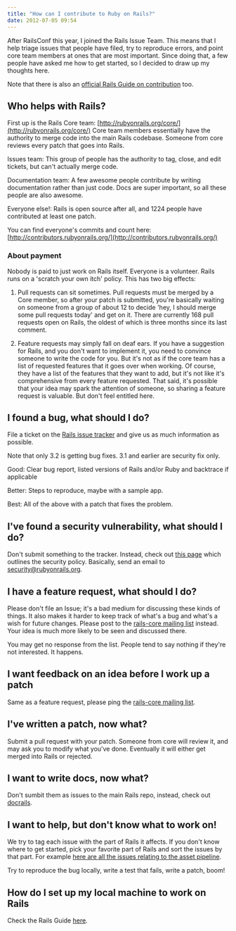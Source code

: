 ```yaml
---
title: "How can I contribute to Ruby on Rails?"
date: 2012-07-05 09:54
---
```


After RailsConf this year, I joined the Rails Issue Team. This means that I
help triage issues that people have filed, try to reproduce errors, and point
core team members at ones that are most important. Since doing that, a few
people have asked me how to get started, so I decided to draw up my thoughts
here.

Note that there is also an [official Rails Guide on contribution](http://edgeguides.rubyonrails.org/contributing_to_ruby_on_rails.html) too.

## Who helps with Rails?

First up is the Rails Core team: [http://rubyonrails.org/core/](http://rubyonrails.org/core/)
Core team members essentially have the authority to merge code into the main
Rails codebase. Someone from core reviews every patch that goes into Rails.

Issues team: This group of people has the authority to tag, close, and edit
tickets, but can't actually merge code.

Documentation team: A few awesome people contribute by writing documentation
rather than just code. Docs are super important, so all these people are also
awesome.

Everyone else!: Rails is open source after all, and 1224 people have
contributed at least one patch.

You can find everyone's commits and count here: [http://contributors.rubyonrails.org/](http://contributors.rubyonrails.org/)

### About payment

Nobody is paid to just work on Rails itself. Everyone is a volunteer. Rails
runs on a 'scratch your own itch' policy. This has two big effects:

1. Pull requests can sit sometimes. Pull requests must be merged by a Core
member, so after your patch is submitted, you're basically waiting on
someone from a group of about 12 to decide 'hey, I should merge some pull
requests today' and get on it. There are currently 168 pull requests open on
Rails, the oldest of which is three months since its last comment.

2. Feature requests may simply fall on deaf ears. If you have a suggestion for
Rails, and you don't want to implement it, you need to convince someone to
write the code for you. But it's not as if the core team has a list of
requested features that it goes over when working. Of course, they have a list
of the features that they want to add, but it's not like it's comprehensive
from every feature requested. That said, it's possible that your idea may
spark the attention of someone, so sharing a feature request is valuable.
But don't feel entitled here.

## I found a bug, what should I do?

File a ticket on the [Rails issue tracker](https://github.com/rails/rails/issues)
and give us as much information as possible.

Note that only 3.2 is getting bug fixes. 3.1 and earlier are security fix only.

Good: Clear bug report, listed versions of Rails and/or Ruby and backtrace if
applicable

Better: Steps to reproduce, maybe with a sample app. 

Best: All of the above with a patch that fixes the problem.

## I've found a security vulnerability, what should I do?

Don't submit something to the tracker. Instead, check out [this page](http://rubyonrails.org/security)
which outlines the security policy. Basically, send an email to [security@rubyonrails.org](mailto:security@rubyonrails.org).

## I have a feature request, what should I do?

Please don't file an Issue; it's a bad medium for discussing these kinds of
things. It also makes it harder to keep track of what's a bug and what's a
wish for future changes. Please post to the [rails-core mailing list](https://groups.google.com/forum/?fromgroups#!forum/rubyonrails-core)
instead. Your idea is much more likely to be seen and discussed there.

You may get no response from the list. People tend to say nothing if they're
not interested. It happens.

## I want feedback on an idea before I work up a patch

Same as a feature request, please ping the [rails-core mailing list](https://groups.google.com/forum/?fromgroups#!forum/rubyonrails-core).

## I've written a patch, now what?

Submit a pull request with your patch. Someone from core will review it, and
may ask you to modify what you've done. Eventually it will either get merged
into Rails or rejected.

## I want to write docs, now what?

Don't sumbit them as issues to the main Rails repo, instead, check out
[docrails](http://weblog.rubyonrails.org/2012/3/7/what-is-docrails/).

## I want to help, but don't know what to work on!

We try to tag each issue with the part of Rails it affects. If you don't know
where to get started, pick your favorite part of Rails and sort the issues
by that part. For example [here are all the issues relating to the asset pipeline](https://github.com/rails/rails/issues?labels=asset+pipeline&page=1&sort=updated&state=open).

Try to reproduce the bug locally, write a test that fails, write a patch, boom!

## How do I set up my local machine to work on Rails

Check the Rails Guide [here](http://edgeguides.rubyonrails.org/contributing_to_ruby_on_rails.html#running-the-test-suite).
